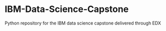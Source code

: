 # IBM-Data-Science-Capstone
Python repository for the IBM data science capstone delivered through EDX
